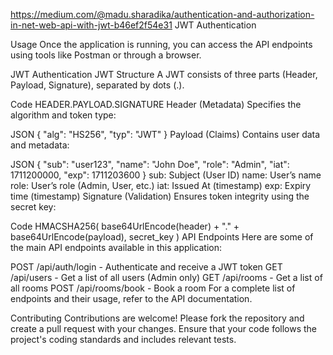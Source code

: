 https://medium.com/@madu.sharadika/authentication-and-authorization-in-net-web-api-with-jwt-b46ef2f54e31
JWT Authentication

Usage
Once the application is running, you can access the API endpoints using tools like Postman or through a browser.

JWT Authentication
JWT Structure
A JWT consists of three parts (Header, Payload, Signature), separated by dots (.).

Code
HEADER.PAYLOAD.SIGNATURE
Header (Metadata)
Specifies the algorithm and token type:

JSON
{
  "alg": "HS256",
  "typ": "JWT"
}
Payload (Claims)
Contains user data and metadata:

JSON
{
  "sub": "user123",
  "name": "John Doe",
  "role": "Admin",
  "iat": 1711200000,
  "exp": 1711203600
}
sub: Subject (User ID)
name: User’s name
role: User’s role (Admin, User, etc.)
iat: Issued At (timestamp)
exp: Expiry time (timestamp)
Signature (Validation)
Ensures token integrity using the secret key:

Code
HMACSHA256(
  base64UrlEncode(header) + "." + base64UrlEncode(payload),
  secret_key
)
API Endpoints
Here are some of the main API endpoints available in this application:

POST /api/auth/login - Authenticate and receive a JWT token
GET /api/users - Get a list of all users (Admin only)
GET /api/rooms - Get a list of all rooms
POST /api/rooms/book - Book a room
For a complete list of endpoints and their usage, refer to the API documentation.

Contributing
Contributions are welcome! Please fork the repository and create a pull request with your changes. Ensure that your code follows the project's coding standards and includes relevant tests.
